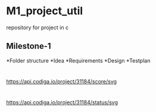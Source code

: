 # M1_project_util
repository for project in c
## Milestone-1
*Folder structure
*Idea
*Requirements
*Design
*Testplan

#
   https://api.codiga.io/project/31184/score/svg
#
   https://api.codiga.io/project/31184/status/svg